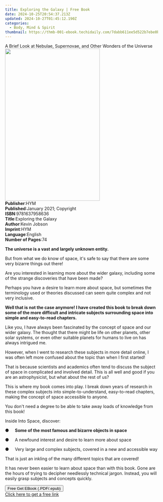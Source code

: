 ```yaml
---
title: Exploring the Galaxy | Free Book
date: 2024-10-25T20:54:37.213Z
updated: 2024-10-27T01:45:12.190Z
categories:
  - Body, Mind & Spirit
thumbnail: https://thmb-001-ebook.techidaily.com/7dabb611ee5d522b7ebe0b5720ccba37fecc26db7edf9041ea2b76400294e161.jpg
---
```

<main id="book-container">
  <div class="flex flex-col">
    <div class="book-brief flex-1 py-6 px-4 sm:p-6 md:py-10 md:px-8">
      <!-- brief-->
      <div class="book-brief-main">
        A Brief Look at Nebulae, Supernovae, and Other Wonders of the Universe
      </div>
    </div>
    <div
      class="book-meta-info flex-1 grid gap-4 col-start-1 col-end-3 row-start-1 sm:mb-6 sm:grid-cols-4 lg:gap-6 lg:col-start-2 lg:row-end-6 lg:row-span-6 lg:mb-0"
    >
      <div
        class="book-meta-info-left place-content-center mt-4 p-4 text-sm leading-6 col-start-2 col-span-2 dark:text-slate-400"
      >
        <img
          class="w-full h-500 object-cover rounded-lg sm:h-255 sm:col-span-2 lg:col-span-full"
          src="https://img-001-ebook.techidaily.com/744f28d1f8931021e3271e3ec2dfbf77b257445d17742a488e9f1714554ec1e6.jpg"
          alt=""
          width="312"
          height="500"
        />
      </div>
      <div
        class="book-meta-info-right mt-2 col-start-1 row-start-2 col-span-3 self-center"
      >
        <!-- meta data  -->
        <div class="flex flex-col px-4 md:px-8">
          <div class="flex-1">
            <strong>Publisher</strong>:<span class="px-2">HYM</span>
          </div>
          <div class="flex-1">
            <strong>Published</strong>:<span class="px-2"
              >January 2021; Copyright</span
            >
          </div>
          <div class="flex-1">
            <strong>ISBN</strong>:<span class="px-2">9781637958636</span>
          </div>
          <div class="flex-1">
            <strong>Title</strong>:<span class="px-2"
              >Exploring the Galaxy</span
            >
          </div>
          <div class="flex-1">
            <strong>Author</strong>:<span class="px-2">Kevin Jobson</span>
          </div>
          <div class="flex-1">
            <strong>Imprint</strong>:<span class="px-2">HYM</span>
          </div>
          <div class="flex-1">
            <strong>Language</strong>:<span class="px-2">English</span>
          </div>
          <div class="flex-1">
            <strong>Number of Pages</strong>:<span class="px-2">74</span>
          </div>
        </div>
      </div>
    </div>
    <div class="book-description flex-1 py-6 px-4 sm:p-6 md:py-10 md:px-8">
      <div class="book-description-main">
        <div accordion-content="" id="description">
          <p>
            <strong>The universe is a vast and largely unknown entity.</strong>
          </p>
          <p>
            But from what we do know of space, it's safe to say that there are
            some very bizarre things out there!
          </p>
          <p>
            Are you interested in learning more about the wider galaxy,
            including some of the strange discoveries that have been made?
          </p>
          <p>
            Perhaps you have a desire to learn more about space, but sometimes
            the terminology used or theories discussed can seem quite complex
            and not very inclusive.
          </p>
          <p>
            <strong
              >Well that is not the case anymore! I have created this book to
              break down some of the more difficult and intricate subjects
              surrounding space into simple and easy-to-read chapters.</strong
            >
          </p>
          <p>
            Like you, I have always been fascinated by the concept of space and
            our wider galaxy. The thought that there might be life on other
            planets, other solar systems, or even other suitable planets for
            humans to live on has always intrigued me.
          </p>
          <p>
            However, when I went to research these subjects in more detail
            online, I was often left more confused about the topic than when I
            first started!
          </p>
          <p>
            That is because scientists and academics often tend to discuss the
            subject of space in complicated and involved detail. This is all
            well and good if you are an astrophysicist, but what about the rest
            of us?
          </p>
          <p>
            This is where my book comes into play. I break down years of
            research in these complex subjects into simple-to-understand,
            easy-to-read chapters, making the concept of space accessible to
            anyone.
          </p>
          <p>
            You don't need a degree to be able to take away loads of knowledge
            from this book!
          </p>
          <p>Inside Into Space, discover:</p>
          <p>
            ●&nbsp;&nbsp;&nbsp;&nbsp;&nbsp;<strong
              >Some of the most famous and bizarre objects in space</strong
            >
          </p>
          <p>
            ●&nbsp;&nbsp;&nbsp;&nbsp;&nbsp;A newfound interest and desire to
            learn more about space
          </p>
          <p>
            ●&nbsp;&nbsp;&nbsp;&nbsp;&nbsp;Very large and complex subjects,
            covered in a new and accessible way
          </p>
          <p>
            That is just an inkling of the many different topics that are
            covered!
          </p>
          <p>
            It has never been easier to learn about space than with this book.
            Gone are the hours of trying to decipher needlessly technical
            jargon. Instead, you will easily grasp subjects and concepts
            quickly.
          </p>
        </div>
        <div class="accordion-fader"></div>
      </div>
    </div>
    <div class="book-excerpts flex-1 py-6 px-4 sm:p-6 md:py-10 md:px-8"></div>
    <div
      class="book-about-author flex-1 py-6 px-4 sm:p-6 md:py-10 md:px-8"
    ></div>
    <div class="book-free-get flex-1 py-6 px-4 sm:p-6 md:py-10 md:px-8">
      <button
        id="btn-free-get"
        class="bg-blue-500 hover:bg-blue-700 text-white font-bold py-2 px-4 rounded"
      >
        Free Get EBook (.PDF/.epub)
      </button>
      <div id="countdown-display" class="px-2 text-lg mt-2"></div>
      <a
        id="free-link"
        class="hidden bg-blue-500 hover:bg-blue-700 text-white font-bold py-2 px-4 rounded"
        href="https://www.ebooks.com/en-us/book/210203697/exploring-the-galaxy/kevin-jobson/"
        target="_blank"
        >Click here to get a free link</a
      >
    </div>
    <script>
      let countdownTime = 0;
      let countdownInterval = null;
      document
        .getElementById('btn-free-get')
        .addEventListener('click', startCountdown);
      function startCountdown() {
        countdownTime = new Date().getTime() + 60000 * 3;
        countdownInterval = setInterval(updateCountdown, 1000);
        document.getElementById('btn-free-get').disabled = true;
        document
          .getElementById('btn-free-get')
          .classList.add('bg-gray-500', 'cursor-not-allowed');
      }
      function updateCountdown() {
        let currentTime = new Date().getTime();
        let timeLeft = countdownTime - currentTime;
        let secondsLeft = Math.floor(timeLeft / 1000);
        document.getElementById('countdown-display').innerHTML =
          `Remaining time: ${secondsLeft} seconds.`;
        if (secondsLeft <= 0) {
          clearInterval(countdownInterval);
          document.getElementById('btn-free-get').classList.add('hidden');
          document.getElementById('free-link').classList.remove('hidden');
          document.getElementById('countdown-display').innerHTML = '';
        }
      }
    </script>
  </div>
</main>

<ins class="adsbygoogle"
      style="display:block"
      data-ad-client="ca-pub-7571918770474297"
      data-ad-slot="8358498916"
      data-ad-format="auto"
      data-full-width-responsive="true"></ins>
    